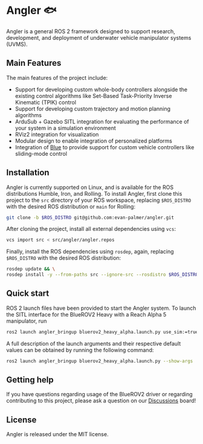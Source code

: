 # Angler :fish:

Angler is a general ROS 2 framework designed to support research, development,
and deployment of underwater vehicle manipulator systems (UVMS).

## Main Features

The main features of the project include:

- Support for developing custom whole-body controllers alongside the existing
  control algorithms like Set-Based Task-Priority Inverse Kinematic (TPIK)
  control
- Support for developing custom trajectory and motion planning algorithms
- ArduSub + Gazebo SITL integration for evaluating the performance of your
  system in a simulation environment
- RViz2 integration for visualization
- Modular design to enable integration of personalized platforms
- Integration of [Blue](https://github.com/evan-palmer/blue) to provide support
  for custom vehicle controllers like sliding-mode control

## Installation

Angler is currently supported on Linux, and is available for the ROS
distributions Humble, Iron, and Rolling. To install Angler, first clone this
project to the `src` directory of your ROS workspace, replacing `$ROS_DISTRO`
with the desired ROS distribution or `main` for Rolling:

```bash
git clone -b $ROS_DISTRO git@github.com:evan-palmer/angler.git
```

After cloning the project, install all external dependencies using `vcs`:

```bash
vcs import src < src/angler/angler.repos
```

Finally, install the ROS dependencies using `rosdep`, again, replacing
`$ROS_DISTRO` with the desired ROS distribution:

```bash
rosdep update && \
rosdep install -y --from-paths src --ignore-src --rosdistro $ROS_DISTRO
```

## Quick start

ROS 2 launch files have been provided to start the Angler system. To launch
the SITL interface for the BlueROV2 Heavy with a Reach Alpha 5 manipulator, run

```bash
ros2 launch angler_bringup bluerov2_heavy_alpha.launch.py use_sim:=true
```

A full description of the launch arguments and their respective default values
can be obtained by running the following command:

```bash
ros2 launch angler_bringup bluerov2_heavy_alpha.launch.py --show-args
```

## Getting help

If you have questions regarding usage of the BlueROV2 driver or regarding
contributing to this project, please ask a question on our
[Discussions](https://github.com/evan-palmer/angler/discussions) board!

## License

Angler is released under the MIT license.
